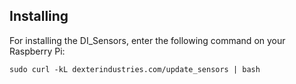 ## Installing

For installing the DI_Sensors, enter the following command on your Raspberry Pi:
```
sudo curl -kL dexterindustries.com/update_sensors | bash
```
